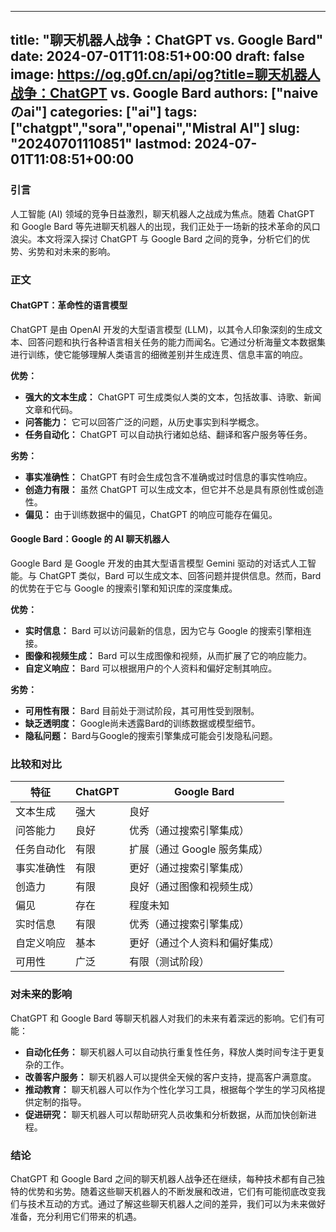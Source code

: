 
---
title: "聊天机器人战争：ChatGPT vs. Google Bard"
date: 2024-07-01T11:08:51+00:00
draft: false
image: https://og.g0f.cn/api/og?title=聊天机器人战争：ChatGPT vs. Google Bard
authors: ["naiveのai"]
categories: ["ai"]
tags: ["chatgpt","sora","openai","Mistral AI"]
slug: "20240701110851"
lastmod: 2024-07-01T11:08:51+00:00
---
### 引言

人工智能 (AI) 领域的竞争日益激烈，聊天机器人之战成为焦点。随着 ChatGPT 和 Google Bard 等先进聊天机器人的出现，我们正处于一场新的技术革命的风口浪尖。本文将深入探讨 ChatGPT 与 Google Bard 之间的竞争，分析它们的优势、劣势和对未来的影响。

### 正文

#### ChatGPT：革命性的语言模型

ChatGPT 是由 OpenAI 开发的大型语言模型 (LLM)，以其令人印象深刻的生成文本、回答问题和执行各种语言相关任务的能力而闻名。它通过分析海量文本数据集进行训练，使它能够理解人类语言的细微差别并生成连贯、信息丰富的响应。

**优势：**

- **强大的文本生成：** ChatGPT 可生成类似人类的文本，包括故事、诗歌、新闻文章和代码。
- **问答能力：** 它可以回答广泛的问题，从历史事实到科学概念。
- **任务自动化：** ChatGPT 可以自动执行诸如总结、翻译和客户服务等任务。

**劣势：**

- **事实准确性：** ChatGPT 有时会生成包含不准确或过时信息的事实性响应。
- **创造力有限：** 虽然 ChatGPT 可以生成文本，但它并不总是具有原创性或创造性。
- **偏见：** 由于训练数据中的偏见，ChatGPT 的响应可能存在偏见。

#### Google Bard：Google 的 AI 聊天机器人

Google Bard 是 Google 开发的由其大型语言模型 Gemini 驱动的对话式人工智能。与 ChatGPT 类似，Bard 可以生成文本、回答问题并提供信息。然而，Bard 的优势在于它与 Google 的搜索引擎和知识库的深度集成。

**优势：**

- **实时信息：** Bard 可以访问最新的信息，因为它与 Google 的搜索引擎相连接。
- **图像和视频生成：** Bard 可以生成图像和视频，从而扩展了它的响应能力。
- **自定义响应：** Bard 可以根据用户的个人资料和偏好定制其响应。

**劣势：**

- **可用性有限：** Bard 目前处于测试阶段，其可用性受到限制。
- **缺乏透明度：** Google尚未透露Bard的训练数据或模型细节。
- **隐私问题：** Bard与Google的搜索引擎集成可能会引发隐私问题。

### 比较和对比

| 特征 | ChatGPT | Google Bard |
|---|---|---|
| 文本生成 | 强大 | 良好 |
| 问答能力 | 良好 | 优秀（通过搜索引擎集成） |
| 任务自动化 | 有限 | 扩展（通过 Google 服务集成） |
| 事实准确性 | 有限 | 更好（通过搜索引擎集成） |
| 创造力 | 有限 | 良好（通过图像和视频生成） |
| 偏见 | 存在 | 程度未知 |
| 实时信息 | 有限 | 优秀（通过搜索引擎集成） |
| 自定义响应 | 基本 | 更好（通过个人资料和偏好集成） |
| 可用性 | 广泛 | 有限（测试阶段） |

### 对未来的影响

ChatGPT 和 Google Bard 等聊天机器人对我们的未来有着深远的影响。它们有可能：

- **自动化任务：** 聊天机器人可以自动执行重复性任务，释放人类时间专注于更复杂的工作。
- **改善客户服务：** 聊天机器人可以提供全天候的客户支持，提高客户满意度。
- **推动教育：** 聊天机器人可以作为个性化学习工具，根据每个学生的学习风格提供定制的指导。
- **促进研究：** 聊天机器人可以帮助研究人员收集和分析数据，从而加快创新进程。

### 结论

ChatGPT 和 Google Bard 之间的聊天机器人战争还在继续，每种技术都有自己独特的优势和劣势。随着这些聊天机器人的不断发展和改进，它们有可能彻底改变我们与技术互动的方式。通过了解这些聊天机器人之间的差异，我们可以为未来做好准备，充分利用它们带来的机遇。